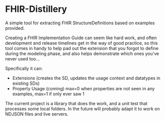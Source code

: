# FHIR-Distillery
A simple tool for extracting FHIR StructureDefinitions based on examples provided.

Creating a FHIR Implementation Guide can seem like hard work, and often development and release timelines 
get in the way of good practice, so this tool comes in handy to help pad out the extension that you forgot
to define during the modeling phase, and also helps demonstrate which ones you've never used too...

Specifically it can:

* Extensions (creates the SD, updates the usage context and datatypes in existing SDs)
* Property Usage (coming) max=0 when properties are not seen in any examples, max=1 if only ever saw 1

The current project is a library that does the work, and a unit test that processes some local folders.
In the future will probably adapt it to work on NDJSON files and live servers.
